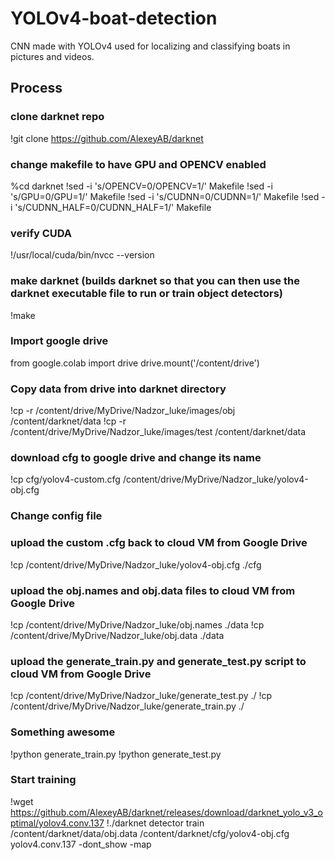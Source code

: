 # YOLOv4-boat-detection
CNN made with YOLOv4 used for localizing and classifying boats in pictures and videos.

## Process

### clone darknet repo
!git clone https://github.com/AlexeyAB/darknet

### change makefile to have GPU and OPENCV enabled
%cd darknet
!sed -i 's/OPENCV=0/OPENCV=1/' Makefile
!sed -i 's/GPU=0/GPU=1/' Makefile
!sed -i 's/CUDNN=0/CUDNN=1/' Makefile
!sed -i 's/CUDNN_HALF=0/CUDNN_HALF=1/' Makefile

### verify CUDA
!/usr/local/cuda/bin/nvcc --version

### make darknet (builds darknet so that you can then use the darknet executable file to run or train object detectors)
!make

### Import google drive
from google.colab import drive
drive.mount('/content/drive')

### Copy data from drive into darknet directory
!cp -r /content/drive/MyDrive/Nadzor_luke/images/obj /content/darknet/data
!cp -r /content/drive/MyDrive/Nadzor_luke/images/test /content/darknet/data

### download cfg to google drive and change its name
!cp cfg/yolov4-custom.cfg /content/drive/MyDrive/Nadzor_luke/yolov4-obj.cfg

### Change config file

### upload the custom .cfg back to cloud VM from Google Drive
!cp /content/drive/MyDrive/Nadzor_luke/yolov4-obj.cfg ./cfg

### upload the obj.names and obj.data files to cloud VM from Google Drive
!cp /content/drive/MyDrive/Nadzor_luke/obj.names ./data
!cp /content/drive/MyDrive/Nadzor_luke/obj.data  ./data

### upload the generate_train.py and generate_test.py script to cloud VM from Google Drive
!cp /content/drive/MyDrive/Nadzor_luke/generate_test.py ./
!cp /content/drive/MyDrive/Nadzor_luke/generate_train.py ./

### Something awesome
!python generate_train.py
!python generate_test.py

### Start training
!wget https://github.com/AlexeyAB/darknet/releases/download/darknet_yolo_v3_optimal/yolov4.conv.137
!./darknet detector train /content/darknet/data/obj.data /content/darknet/cfg/yolov4-obj.cfg yolov4.conv.137 -dont_show -map
